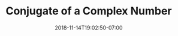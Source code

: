 ---
title: 'Conjugate of a Complex Number'
date: 2018-11-14T19:02:50-07:00
draft: false
weight: 4
extensions:
    - katex
---